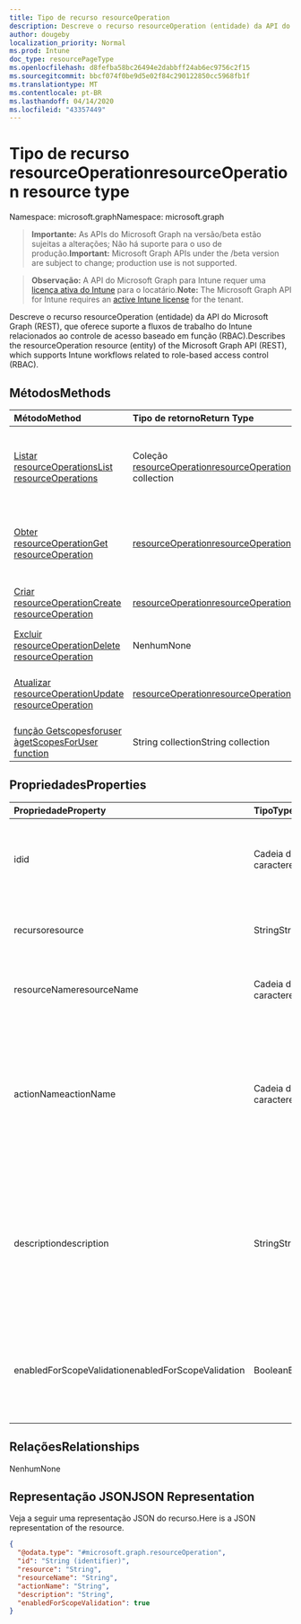 ```yaml
---
title: Tipo de recurso resourceOperation
description: Descreve o recurso resourceOperation (entidade) da API do Microsoft Graph (REST), que oferece suporte a fluxos de trabalho do Intune relacionados ao controle de acesso baseado em função (RBAC).
author: dougeby
localization_priority: Normal
ms.prod: Intune
doc_type: resourcePageType
ms.openlocfilehash: d8fefba58bc26494e2dabbff24ab6ec9756c2f15
ms.sourcegitcommit: bbcf074f0be9d5e02f84c290122850cc5968fb1f
ms.translationtype: MT
ms.contentlocale: pt-BR
ms.lasthandoff: 04/14/2020
ms.locfileid: "43357449"
---
```

# <a name="resourceoperation-resource-type"></a><span data-ttu-id="ccc5e-103">Tipo de recurso resourceOperation</span><span class="sxs-lookup"><span data-stu-id="ccc5e-103">resourceOperation resource type</span></span>

<span data-ttu-id="ccc5e-104">Namespace: microsoft.graph</span><span class="sxs-lookup"><span data-stu-id="ccc5e-104">Namespace: microsoft.graph</span></span>

> <span data-ttu-id="ccc5e-105">**Importante:** As APIs do Microsoft Graph na versão/beta estão sujeitas a alterações; Não há suporte para o uso de produção.</span><span class="sxs-lookup"><span data-stu-id="ccc5e-105">**Important:** Microsoft Graph APIs under the /beta version are subject to change; production use is not supported.</span></span>

> <span data-ttu-id="ccc5e-106">**Observação:** A API do Microsoft Graph para Intune requer uma [licença ativa do Intune](https://go.microsoft.com/fwlink/?linkid=839381) para o locatário.</span><span class="sxs-lookup"><span data-stu-id="ccc5e-106">**Note:** The Microsoft Graph API for Intune requires an [active Intune license](https://go.microsoft.com/fwlink/?linkid=839381) for the tenant.</span></span>

<span data-ttu-id="ccc5e-107">Descreve o recurso resourceOperation (entidade) da API do Microsoft Graph (REST), que oferece suporte a fluxos de trabalho do Intune relacionados ao controle de acesso baseado em função (RBAC).</span><span class="sxs-lookup"><span data-stu-id="ccc5e-107">Describes the resourceOperation resource (entity) of the Microsoft Graph API (REST), which supports Intune workflows related to role-based access control (RBAC).</span></span>

## <a name="methods"></a><span data-ttu-id="ccc5e-108">Métodos</span><span class="sxs-lookup"><span data-stu-id="ccc5e-108">Methods</span></span>
|<span data-ttu-id="ccc5e-109">Método</span><span class="sxs-lookup"><span data-stu-id="ccc5e-109">Method</span></span>|<span data-ttu-id="ccc5e-110">Tipo de retorno</span><span class="sxs-lookup"><span data-stu-id="ccc5e-110">Return Type</span></span>|<span data-ttu-id="ccc5e-111">Descrição</span><span class="sxs-lookup"><span data-stu-id="ccc5e-111">Description</span></span>|
|:---|:---|:---|
|[<span data-ttu-id="ccc5e-112">Listar resourceOperations</span><span class="sxs-lookup"><span data-stu-id="ccc5e-112">List resourceOperations</span></span>](../api/intune-rbac-resourceoperation-list.md)|<span data-ttu-id="ccc5e-113">Coleção [resourceOperation](../resources/intune-rbac-resourceoperation.md)</span><span class="sxs-lookup"><span data-stu-id="ccc5e-113">[resourceOperation](../resources/intune-rbac-resourceoperation.md) collection</span></span>|<span data-ttu-id="ccc5e-114">Listar propriedades e relações dos objetos [resourceOperation](../resources/intune-rbac-resourceoperation.md).</span><span class="sxs-lookup"><span data-stu-id="ccc5e-114">List properties and relationships of the [resourceOperation](../resources/intune-rbac-resourceoperation.md) objects.</span></span>|
|[<span data-ttu-id="ccc5e-115">Obter resourceOperation</span><span class="sxs-lookup"><span data-stu-id="ccc5e-115">Get resourceOperation</span></span>](../api/intune-rbac-resourceoperation-get.md)|[<span data-ttu-id="ccc5e-116">resourceOperation</span><span class="sxs-lookup"><span data-stu-id="ccc5e-116">resourceOperation</span></span>](../resources/intune-rbac-resourceoperation.md)|<span data-ttu-id="ccc5e-117">Ler propriedades e relações do objeto [resourceOperation](../resources/intune-rbac-resourceoperation.md).</span><span class="sxs-lookup"><span data-stu-id="ccc5e-117">Read properties and relationships of the [resourceOperation](../resources/intune-rbac-resourceoperation.md) object.</span></span>|
|[<span data-ttu-id="ccc5e-118">Criar resourceOperation</span><span class="sxs-lookup"><span data-stu-id="ccc5e-118">Create resourceOperation</span></span>](../api/intune-rbac-resourceoperation-create.md)|[<span data-ttu-id="ccc5e-119">resourceOperation</span><span class="sxs-lookup"><span data-stu-id="ccc5e-119">resourceOperation</span></span>](../resources/intune-rbac-resourceoperation.md)|<span data-ttu-id="ccc5e-120">Criar um novo objeto [resourceOperation](../resources/intune-rbac-resourceoperation.md).</span><span class="sxs-lookup"><span data-stu-id="ccc5e-120">Create a new [resourceOperation](../resources/intune-rbac-resourceoperation.md) object.</span></span>|
|[<span data-ttu-id="ccc5e-121">Excluir resourceOperation</span><span class="sxs-lookup"><span data-stu-id="ccc5e-121">Delete resourceOperation</span></span>](../api/intune-rbac-resourceoperation-delete.md)|<span data-ttu-id="ccc5e-122">Nenhum</span><span class="sxs-lookup"><span data-stu-id="ccc5e-122">None</span></span>|<span data-ttu-id="ccc5e-123">Excluir um [resourceOperation](../resources/intune-rbac-resourceoperation.md)</span><span class="sxs-lookup"><span data-stu-id="ccc5e-123">Deletes a [resourceOperation](../resources/intune-rbac-resourceoperation.md).</span></span>|
|[<span data-ttu-id="ccc5e-124">Atualizar resourceOperation</span><span class="sxs-lookup"><span data-stu-id="ccc5e-124">Update resourceOperation</span></span>](../api/intune-rbac-resourceoperation-update.md)|[<span data-ttu-id="ccc5e-125">resourceOperation</span><span class="sxs-lookup"><span data-stu-id="ccc5e-125">resourceOperation</span></span>](../resources/intune-rbac-resourceoperation.md)|<span data-ttu-id="ccc5e-126">Atualizar as propriedades de um objeto [resourceOperation](../resources/intune-rbac-resourceoperation.md).</span><span class="sxs-lookup"><span data-stu-id="ccc5e-126">Update the properties of a [resourceOperation](../resources/intune-rbac-resourceoperation.md) object.</span></span>|
|[<span data-ttu-id="ccc5e-127">função Getscopesforuser à</span><span class="sxs-lookup"><span data-stu-id="ccc5e-127">getScopesForUser function</span></span>](../api/intune-rbac-resourceoperation-getscopesforuser.md)|<span data-ttu-id="ccc5e-128">String collection</span><span class="sxs-lookup"><span data-stu-id="ccc5e-128">String collection</span></span>|<span data-ttu-id="ccc5e-129">Ainda não documentado</span><span class="sxs-lookup"><span data-stu-id="ccc5e-129">Not yet documented</span></span>|

## <a name="properties"></a><span data-ttu-id="ccc5e-130">Propriedades</span><span class="sxs-lookup"><span data-stu-id="ccc5e-130">Properties</span></span>
|<span data-ttu-id="ccc5e-131">Propriedade</span><span class="sxs-lookup"><span data-stu-id="ccc5e-131">Property</span></span>|<span data-ttu-id="ccc5e-132">Tipo</span><span class="sxs-lookup"><span data-stu-id="ccc5e-132">Type</span></span>|<span data-ttu-id="ccc5e-133">Descrição</span><span class="sxs-lookup"><span data-stu-id="ccc5e-133">Description</span></span>|
|:---|:---|:---|
|<span data-ttu-id="ccc5e-134">id</span><span class="sxs-lookup"><span data-stu-id="ccc5e-134">id</span></span>|<span data-ttu-id="ccc5e-135">Cadeia de caracteres</span><span class="sxs-lookup"><span data-stu-id="ccc5e-135">String</span></span>|<span data-ttu-id="ccc5e-136">Chave da operação de recurso.</span><span class="sxs-lookup"><span data-stu-id="ccc5e-136">Key of the Resource Operation.</span></span> <span data-ttu-id="ccc5e-137">Somente leitura, gerada automaticamente.</span><span class="sxs-lookup"><span data-stu-id="ccc5e-137">Read-only, automatically generated.</span></span>|
|<span data-ttu-id="ccc5e-138">recurso</span><span class="sxs-lookup"><span data-stu-id="ccc5e-138">resource</span></span>|<span data-ttu-id="ccc5e-139">String</span><span class="sxs-lookup"><span data-stu-id="ccc5e-139">String</span></span>|<span data-ttu-id="ccc5e-140">Categoria de recurso à qual essa operação pertence.</span><span class="sxs-lookup"><span data-stu-id="ccc5e-140">Resource category to which this Operation belongs.</span></span>|
|<span data-ttu-id="ccc5e-141">resourceName</span><span class="sxs-lookup"><span data-stu-id="ccc5e-141">resourceName</span></span>|<span data-ttu-id="ccc5e-142">Cadeia de caracteres</span><span class="sxs-lookup"><span data-stu-id="ccc5e-142">String</span></span>|<span data-ttu-id="ccc5e-143">Nome do recurso em que essa operação é executada.</span><span class="sxs-lookup"><span data-stu-id="ccc5e-143">Name of the Resource this operation is performed on.</span></span>|
|<span data-ttu-id="ccc5e-144">actionName</span><span class="sxs-lookup"><span data-stu-id="ccc5e-144">actionName</span></span>|<span data-ttu-id="ccc5e-145">Cadeia de caracteres</span><span class="sxs-lookup"><span data-stu-id="ccc5e-145">String</span></span>|<span data-ttu-id="ccc5e-146">Tipo de ação em que essa operação será executada.</span><span class="sxs-lookup"><span data-stu-id="ccc5e-146">Type of action this operation is going to perform.</span></span> <span data-ttu-id="ccc5e-147">O actionName deve ser conciso e limitado ao mínimo de palavras possível.</span><span class="sxs-lookup"><span data-stu-id="ccc5e-147">The actionName should be concise and limited to as few words as possible.</span></span>|
|<span data-ttu-id="ccc5e-148">description</span><span class="sxs-lookup"><span data-stu-id="ccc5e-148">description</span></span>|<span data-ttu-id="ccc5e-149">String</span><span class="sxs-lookup"><span data-stu-id="ccc5e-149">String</span></span>|<span data-ttu-id="ccc5e-150">Descrição da operação de recurso.</span><span class="sxs-lookup"><span data-stu-id="ccc5e-150">Description of the resource operation.</span></span> <span data-ttu-id="ccc5e-151">A descrição é usada no texto exibido com o passar o mouse para a operação quando exibida no Portal do Azure.</span><span class="sxs-lookup"><span data-stu-id="ccc5e-151">The description is used in mouse-over text for the operation when shown in the Azure Portal.</span></span>|
|<span data-ttu-id="ccc5e-152">enabledForScopeValidation</span><span class="sxs-lookup"><span data-stu-id="ccc5e-152">enabledForScopeValidation</span></span>|<span data-ttu-id="ccc5e-153">Boolean</span><span class="sxs-lookup"><span data-stu-id="ccc5e-153">Boolean</span></span>|<span data-ttu-id="ccc5e-154">Determina se a permissão é validada para os escopos definidos por atribuição de função.</span><span class="sxs-lookup"><span data-stu-id="ccc5e-154">Determines whether the Permission is validated for Scopes defined per Role Assignment.</span></span>|

## <a name="relationships"></a><span data-ttu-id="ccc5e-155">Relações</span><span class="sxs-lookup"><span data-stu-id="ccc5e-155">Relationships</span></span>
<span data-ttu-id="ccc5e-156">Nenhum</span><span class="sxs-lookup"><span data-stu-id="ccc5e-156">None</span></span>

## <a name="json-representation"></a><span data-ttu-id="ccc5e-157">Representação JSON</span><span class="sxs-lookup"><span data-stu-id="ccc5e-157">JSON Representation</span></span>
<span data-ttu-id="ccc5e-158">Veja a seguir uma representação JSON do recurso.</span><span class="sxs-lookup"><span data-stu-id="ccc5e-158">Here is a JSON representation of the resource.</span></span>
<!-- {
  "blockType": "resource",
  "keyProperty": "id",
  "@odata.type": "microsoft.graph.resourceOperation"
}
-->
``` json
{
  "@odata.type": "#microsoft.graph.resourceOperation",
  "id": "String (identifier)",
  "resource": "String",
  "resourceName": "String",
  "actionName": "String",
  "description": "String",
  "enabledForScopeValidation": true
}
```



